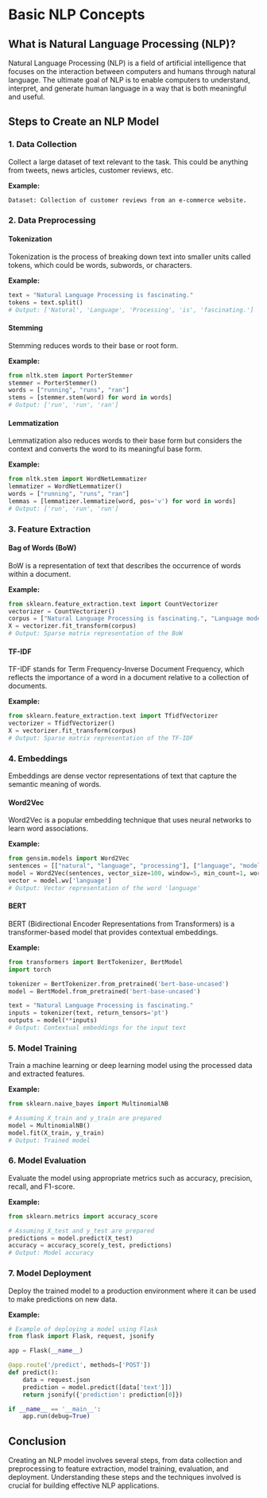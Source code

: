 # Basic NLP Concepts

## What is Natural Language Processing (NLP)?

Natural Language Processing (NLP) is a field of artificial intelligence that focuses on the interaction between computers and humans through natural language. The ultimate goal of NLP is to enable computers to understand, interpret, and generate human language in a way that is both meaningful and useful.

## Steps to Create an NLP Model

### 1. Data Collection

Collect a large dataset of text relevant to the task. This could be anything from tweets, news articles, customer reviews, etc.

**Example:**
```plaintext
Dataset: Collection of customer reviews from an e-commerce website.
```

### 2. Data Preprocessing

#### Tokenization

Tokenization is the process of breaking down text into smaller units called tokens, which could be words, subwords, or characters.

**Example:**
```python
text = "Natural Language Processing is fascinating."
tokens = text.split()
# Output: ['Natural', 'Language', 'Processing', 'is', 'fascinating.']
```

#### Stemming

Stemming reduces words to their base or root form.

**Example:**
```python
from nltk.stem import PorterStemmer
stemmer = PorterStemmer()
words = ["running", "runs", "ran"]
stems = [stemmer.stem(word) for word in words]
# Output: ['run', 'run', 'ran']
```

#### Lemmatization

Lemmatization also reduces words to their base form but considers the context and converts the word to its meaningful base form.

**Example:**
```python
from nltk.stem import WordNetLemmatizer
lemmatizer = WordNetLemmatizer()
words = ["running", "runs", "ran"]
lemmas = [lemmatizer.lemmatize(word, pos='v') for word in words]
# Output: ['run', 'run', 'run']
```

### 3. Feature Extraction

#### Bag of Words (BoW)

BoW is a representation of text that describes the occurrence of words within a document.

**Example:**
```python
from sklearn.feature_extraction.text import CountVectorizer
vectorizer = CountVectorizer()
corpus = ["Natural Language Processing is fascinating.", "Language models are powerful."]
X = vectorizer.fit_transform(corpus)
# Output: Sparse matrix representation of the BoW
```

#### TF-IDF

TF-IDF stands for Term Frequency-Inverse Document Frequency, which reflects the importance of a word in a document relative to a collection of documents.

**Example:**
```python
from sklearn.feature_extraction.text import TfidfVectorizer
vectorizer = TfidfVectorizer()
X = vectorizer.fit_transform(corpus)
# Output: Sparse matrix representation of the TF-IDF
```

### 4. Embeddings

Embeddings are dense vector representations of text that capture the semantic meaning of words.

#### Word2Vec

Word2Vec is a popular embedding technique that uses neural networks to learn word associations.

**Example:**
```python
from gensim.models import Word2Vec
sentences = [["natural", "language", "processing"], ["language", "models", "powerful"]]
model = Word2Vec(sentences, vector_size=100, window=5, min_count=1, workers=4)
vector = model.wv['language']
# Output: Vector representation of the word 'language'
```

#### BERT

BERT (Bidirectional Encoder Representations from Transformers) is a transformer-based model that provides contextual embeddings.

**Example:**
```python
from transformers import BertTokenizer, BertModel
import torch

tokenizer = BertTokenizer.from_pretrained('bert-base-uncased')
model = BertModel.from_pretrained('bert-base-uncased')

text = "Natural Language Processing is fascinating."
inputs = tokenizer(text, return_tensors='pt')
outputs = model(**inputs)
# Output: Contextual embeddings for the input text
```

### 5. Model Training

Train a machine learning or deep learning model using the processed data and extracted features.

**Example:**
```python
from sklearn.naive_bayes import MultinomialNB

# Assuming X_train and y_train are prepared
model = MultinomialNB()
model.fit(X_train, y_train)
# Output: Trained model
```

### 6. Model Evaluation

Evaluate the model using appropriate metrics such as accuracy, precision, recall, and F1-score.

**Example:**
```python
from sklearn.metrics import accuracy_score

# Assuming X_test and y_test are prepared
predictions = model.predict(X_test)
accuracy = accuracy_score(y_test, predictions)
# Output: Model accuracy
```

### 7. Model Deployment

Deploy the trained model to a production environment where it can be used to make predictions on new data.

**Example:**
```python
# Example of deploying a model using Flask
from flask import Flask, request, jsonify

app = Flask(__name__)

@app.route('/predict', methods=['POST'])
def predict():
    data = request.json
    prediction = model.predict([data['text']])
    return jsonify({'prediction': prediction[0]})

if __name__ == '__main__':
    app.run(debug=True)
```

## Conclusion

Creating an NLP model involves several steps, from data collection and preprocessing to feature extraction, model training, evaluation, and deployment. Understanding these steps and the techniques involved is crucial for building effective NLP applications.